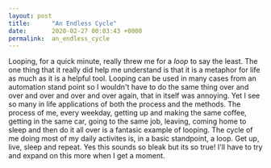 ```yaml
---
layout: post
title:      "An Endless Cycle"
date:       2020-02-27 00:03:43 +0000
permalink:  an_endless_cycle
---
```



Looping, for a quick minute, really threw me for a *loop* to say the least. The one thing that it really did help me understand is that it is a metaphor for life as much as it is a helpful tool. Looping can be used in many cases from an automation stand point so I wouldn't have to do the same thing over and over and over and over and over again, that in itself was annoying. Yet I see so many in life applications of both the process and the methods. The process of me, every weekday, getting up and making the same coffee, getting in the same car, going to the same job, leaving, coming home to sleep and then do it all over is a fantasic example of looping. The cycle of me doing most of my daily activites is, in a basic standpoint, a loop. Get up, live, sleep and repeat. Yes this sounds so bleak but its so true! I'll have to try and expand on this more when I get a moment. 
